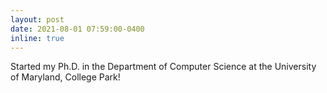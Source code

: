 ```yaml
---
layout: post
date: 2021-08-01 07:59:00-0400
inline: true
---
```

Started my Ph.D. in the Department of Computer Science at the University of Maryland, College Park!
<!-- A simple inline announcement with Markdown emoji! :sparkles: :smile: -->
